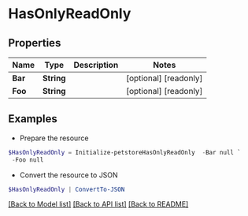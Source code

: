 # HasOnlyReadOnly
## Properties

Name | Type | Description | Notes
------------ | ------------- | ------------- | -------------
**Bar** | **String** |  | [optional] [readonly] 
**Foo** | **String** |  | [optional] [readonly] 

## Examples

- Prepare the resource
```powershell
$HasOnlyReadOnly = Initialize-petstoreHasOnlyReadOnly  -Bar null `
 -Foo null
```

- Convert the resource to JSON
```powershell
$HasOnlyReadOnly | ConvertTo-JSON
```

[[Back to Model list]](../README.md#documentation-for-models) [[Back to API list]](../README.md#documentation-for-api-endpoints) [[Back to README]](../README.md)

